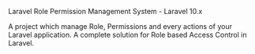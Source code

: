Laravel Role Permission Management System - Laravel 10.x

A project which manage Role, Permissions and every actions of your Laravel application. A complete solution for Role based Access Control in Laravel.
